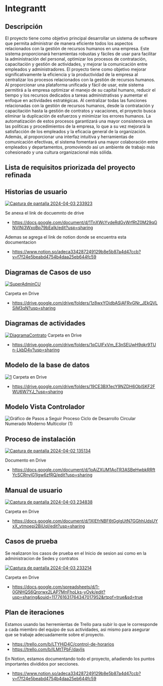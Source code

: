 # Integrantt

## Descripción 
El proyecto tiene como objetivo principal desarrollar un sistema de software que permita administrar de manera eficiente todos los aspectos relacionados con la gestión de recursos humanos en una empresa. Este sistema proporcionará herramientas robustas y fáciles de usar para facilitar la administración del personal, optimizar los procesos de contratación, capacitación y gestión de actividades, y mejorar la comunicación entre empleados y administradores.
El proyecto tiene como objetivo mejorar significativamente la eficiencia y la productividad de la empresa al centralizar los procesos relacionados con la gestión de recursos humanos. Al proporcionar una plataforma unificada y fácil de usar, este sistema permitirá a la empresa optimizar el manejo de su capital humano, reducir el tiempo y los recursos dedicados a tareas administrativas y aumentar el enfoque en actividades estratégicas.
Al centralizar todas las funciones relacionadas con la gestión de recursos humanos, desde la contratación y capacitación hasta la gestión de contratos y vacaciones, el proyecto busca eliminar la duplicación de esfuerzos y minimizar los errores humanos. La automatización de estos procesos garantizará una mayor consistencia en las políticas y procedimientos de la empresa, lo que a su vez mejorará la satisfacción de los empleados y la eficacia general de la organización.
Además, al proporcionar una interfaz intuitiva y herramientas de comunicación efectivas, el sistema fomentará una mayor colaboración entre empleados y departamentos, promoviendo así un ambiente de trabajo más cohesionado y una cultura organizacional más sólida.

## Lista de requisitos priorizada del proyecto refinada

## Historias de usuario
[![Captura de pantalla 2024-04-03 233923](https://github.com/111linblink/integradora-II/assets/116209151/7280fcc4-fb3d-4af2-8721-788a24594692)](https://docs.google.com/document/d/1TnXWcYvdeRdGvWrfRtZ0M29qGNVINi3WxoBp79bEaIk/edit?usp=sharing)

Se anexa el link de docuemnto de drive

- https://docs.google.com/document/d/1TnXWcYvdeRdGvWrfRtZ0M29qGNVINi3WxoBp79bEaIk/edit?usp=sharing
  
Ademas se agrega el link de notion donde se encuentra esta documentacion
- https://www.notion.so/adeca334287249129b8e5b87a4d47ccb?v=f7f24e5beabd4754b4daa25eb644fc59

## Diagramas de Casos de uso
[![SuperAdminCU](https://github.com/111linblink/integradora-II/assets/116209151/db59cd57-42dd-46ba-8005-362036b69177)](https://drive.google.com/drive/folders/1z8wxYOidbASiAFRvGNr_JEkQVLSiM3qN?usp=sharing)

Carpeta en Drive

- https://drive.google.com/drive/folders/1z8wxYOidbASiAFRvGNr_JEkQVLSiM3qN?usp=sharing

## Diagramas de actividades
[![DiagramaContrato](https://github.com/111linblink/integradora-II/assets/116209151/058269fa-9604-47e6-b6e0-4937ac9dfbb6)](https://drive.google.com/drive/folders/1qCUIFxVm_E3nSEUwH9qkr9TUn-LkbD4v?usp=sharing)
Carpeta en Drive
- https://drive.google.com/drive/folders/1qCUIFxVm_E3nSEUwH9qkr9TUn-LkbD4v?usp=sharing


## Modelo de la base de datos 
[![1](https://github.com/111linblink/integradora-II/assets/116209151/70531d63-3bbe-45ba-a156-c069c572ad22)](https://drive.google.com/drive/folders/19CE3BX1ecY9NZDH6OblSKF2FWU6W7YJ_?usp=sharing)
Carpeta en Drive
- https://drive.google.com/drive/folders/19CE3BX1ecY9NZDH6OblSKF2FWU6W7YJ_?usp=sharing


## Modelo Vista Controlador
![Gráfico de Pasos a Seguir Proceso Ciclo de Desarrollo Circular Numerado Moderno Multicolor (1)](https://github.com/111linblink/integradora-II/assets/146273461/57542883-f598-4129-b961-d46514effc19)

## Proceso de instalación
[![Captura de pantalla 2024-04-02 135134](https://github.com/111linblink/integradora-II/assets/116209151/6b7f620f-d273-48b0-9c2c-f81476b5085f)](https://docs.google.com/document/d/1oAiZXUM1AoTR3ASBeHwbkRRftYcSCRnylG1lgw6zfRQ/edit?usp=sharing)

Documento en Drive
- https://docs.google.com/document/d/1oAiZXUM1AoTR3ASBeHwbkRRftYcSCRnylG1lgw6zfRQ/edit?usp=sharing

## Manual de usuario
[![Captura de pantalla 2024-04-03 234838](https://github.com/111linblink/integradora-II/assets/116209151/af809918-f8ce-4227-8154-93e28ca35835)](https://docs.google.com/document/d/1XIEfrNBF6tGglgUtN7GGhhUdsUYxX_ytmoepi2BiUqI/edit?usp=sharing)

Carpeta en Drive

- https://docs.google.com/document/d/1XIEfrNBF6tGglgUtN7GGhhUdsUYxX_ytmoepi2BiUqI/edit?usp=sharing
  
## Casos de prueba 

Se realizaron los casos de prueba en el Inicio de sesion asi como en la administracion de Sedes y contratos

[![Captura de pantalla 2024-04-03 233214](https://github.com/111linblink/integradora-II/assets/116209151/0e4680b5-ee01-4489-b013-49ff91d22473)](https://docs.google.com/spreadsheets/d/1-0GNHQS6Qrorwx2LAP7MnFhoLks-yOyk/edit?usp=sharing&ouid=117761631764347017952&rtpof=true&sd=true)

Carpeta en Drive

- https://docs.google.com/spreadsheets/d/1-0GNHQS6Qrorwx2LAP7MnFhoLks-yOyk/edit?usp=sharing&ouid=117761631764347017952&rtpof=true&sd=true

## Plan de iteraciones
Estamos usando las herremientas de Trello para subir lo que le corresponde a cada miembro del equipo de sus actividades, asi mismo para asegurar que se trabaje adecuadamente sobre el proyecto.
- https://trello.com/b/LTYHiD4C/control-de-horarios
- https://trello.com/b/ILMtTPbF/daylis

En Notion, estamos documentando todo el proyecto, añadiendo los puntos importantes divididos por secciones.
- https://www.notion.so/adeca334287249129b8e5b87a4d47ccb?v=f7f24e5beabd4754b4daa25eb644fc59










